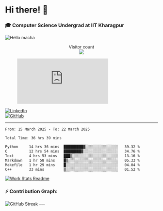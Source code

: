 # Hi there! 👋

### 🎓 Computer Science Undergrad at IIT Kharagpur

<img src="https://raw.githubusercontent.com/sagar-viradiya/sagar-viradiya/master/resources/banner.png" alt="Hello macha">

<p align="center"> 
  Visitor count<br>
  <img src="https://profile-counter.glitch.me/sesiii/count.svg" />
</p>

<figure><embed src="https://wakatime.com/share/@81d5e6c4-c575-43e6-9a9e-85ed25517f53/42cf003a-18dd-42ef-bded-df01146821f2.svg"></embed></figure>

[![LinkedIn](https://img.shields.io/badge/LinkedIn-0077B5?style=for-the-badge&logo=linkedin&logoColor=white)](https://www.linkedin.com/in/sesidadi)  
[![GitHub](https://img.shields.io/badge/GitHub-181717?style=for-the-badge&logo=github&logoColor=white)](https://github.com/sesiii)

---
<!--START_SECTION:waka-->

```txt
From: 15 March 2025 - To: 22 March 2025

Total Time: 36 hrs 39 mins

Python     14 hrs 36 mins  █████████▓░░░░░░░░░░░░░░░   39.32 %
C          12 hrs 54 mins  ████████▓░░░░░░░░░░░░░░░░   34.76 %
Text       4 hrs 53 mins   ███▒░░░░░░░░░░░░░░░░░░░░░   13.16 %
Markdown   1 hr 58 mins    █▒░░░░░░░░░░░░░░░░░░░░░░░   05.33 %
Makefile   1 hr 29 mins    █░░░░░░░░░░░░░░░░░░░░░░░░   04.04 %
C++        33 mins         ▒░░░░░░░░░░░░░░░░░░░░░░░░   01.52 %
```

<!--END_SECTION:waka-->


[![Work Stats Readme](https://github.com/sesiii/sesiii/actions/workflows/main.yml/badge.svg)](https://github.com/sesiii/sesiii/actions/workflows/main.yml)

### ⚡ Contribution Graph:

<img src="https://streak-stats.demolab.com/?user=sesiii&theme=radical" alt="GitHub Streak" />
---


